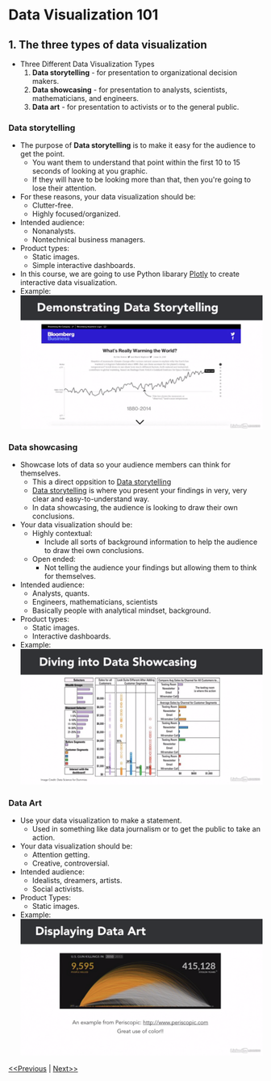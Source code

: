 # Data Visualization 101
## 1. The three types of data visualization
* Three Different Data Visualization Types
    1. **Data storytelling** - for presentation to organizational decision makers.
    2. **Data showcasing** - for presentation to analysts, scientists, mathematicians, and engineers.
    3. **Data art** - for presentation to activists or to the general public.

### Data storytelling
* The purpose of **Data storytelling** is to make it easy for the audience to get the point.
    * You want them to understand that point within the first 10 to 15 seconds of looking at you graphic.
    * If they will have to be looking more than that, then you're going to lose their attention.
* For these reasons, your data visualization should be:
    * Clutter-free.
    * Highly focused/organized.
* Intended audience:
    * Nonanalysts.
    * Nontechnical business managers.
* Product types:
    * Static images.
    * Simple interactive dashboards.
* In this course, we are going to use Python libarary [Plotly](https://plotly.com/python/) to create interactive data visualization.
* Example:
![Data Storytelling Example](resources/images/lesson-01/Data-Storytelling.png)

### Data showcasing
* Showcase lots of data so your audience members can think for themselves.
    * This a direct oppsition to [Data storytelling](#data-storytelling)
    * [Data storytelling](#data-storytelling) is where you present your findings in very, very clear and easy-to-understand way.
    * In data showcasing, the audience is looking to draw their own conclusions.
* Your data visualization should be:
    * Highly contextual:
        * Include all sorts of background information to help the audience to draw thei own conclusions.
    * Open ended:
        * Not telling the audience your findings but allowing them to think for themselves.
* Intended audience:
    * Analysts, quants.
    * Engineers, mathematicians, scientists
    * Basically people with analytical mindset, background.
* Product types:
    * Static images.
    * Interactive dashboards.
* Example:
![Data Showcasing Example](resources/images/lesson-01/Data-Showcasing.png)

### Data Art
* Use your data visualization to make a statement.
    * Used in something like data journalism or to get the public to take an action.
* Your data visualization should be:
    * Attention getting.
    * Creative, controversial.
* Intended audience:
    * Idealists, dreamers, artists.
    * Social activists.
* Product Types:
    * Static images.
* Example:
![Data Art Example](resources/images/lesson-01/Data-Art.png)

[<<Previous](../unit02-Data%20Preparation%20Basics/README.md) | [Next>>]()